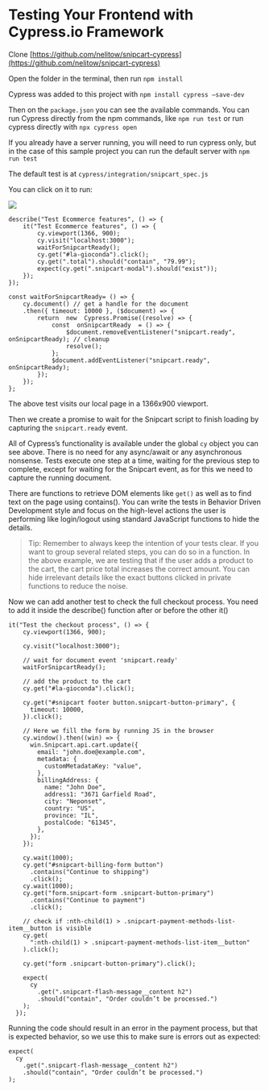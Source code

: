 
# Testing Your Frontend with Cypress.io Framework


Clone [https://github.com/nelitow/snipcart-cypress](https://github.com/nelitow/snipcart-cypress)

Open the folder in the terminal, then run `npm install`

Cypress was added to this project with `npm install cypress –save-dev`

  

Then on the `package.json` you can see the available commands. You can run Cypress directly from the npm commands, like `npm run test` or run cypress directly with `npx cypress open`

  

If you already have a server running, you will need to run cypress only, but in the case of this sample project you can run the default server with `npm run test`

  

The default test is at `cypress/integration/snipcart_spec.js`

You can click on it to run:

![](https://lh4.googleusercontent.com/3wU4yqgxTKL7N-tuvFZVDBqPCc3rc2hSbakLBcRSg_Ao0G8b9V0riqmnMMFOwoFt6KohlXgK8LSSxKuhVsjDiyQ4uV0NCONPyma-JADLggzj9ZRx-12KHWqcZicJ8myGxkzISmN9)

  

    describe("Test Ecommerce features", () => {
	    it("Test Ecommerce features", () => {
		    cy.viewport(1366, 900);
		    cy.visit("localhost:3000");
		    waitForSnipcartReady();
		    cy.get("#la-gioconda").click();
		    cy.get(".total").should("contain", "79.99");
		    expect(cy.get(".snipcart-modal").should("exist"));
	    });
    });
    
    const waitForSnipcartReady= () => {
	    cy.document() // get a handle for the document
	    .then({ timeout: 10000 }, ($document) => {
		    return  new  Cypress.Promise((resolve) => {
			    const  onSnipcartReady  = () => {
				    $document.removeEventListener("snipcart.ready", onSnipcartReady); // cleanup
				    resolve();
			    };
			    $document.addEventListener("snipcart.ready", onSnipcartReady);
		    });
	    });
    };

  

The above test visits our local page in a 1366x900 viewport.

  

Then we create a promise to wait for the Snipcart script to finish loading by capturing the `snipcart.ready` event.

  

All of Cypress’s functionality is available under the global `cy` object you can see above. There is no need for any async/await or any asynchronous nonsense. Tests execute one step at a time, waiting for the previous step to complete, except for waiting for the Snipcart event, as for this we need to capture the running document.

There are functions to retrieve DOM elements like `get()` as well as to find text on the page using contains(). You can write the tests in Behavior Driven Development style and focus on the high-level actions the user is performing like login/logout using standard JavaScript functions to hide the details.

> Tip: Remember to always keep the intention of your tests clear. If you
> want to group several related steps, you can do so in a function. In
> the above example, we are testing that if the user adds a product to
> the cart, the cart price total increases the correct amount. You can
> hide irrelevant details like the exact buttons clicked in private
> functions to reduce the noise.

  

Now we can add another test to check the full checkout process. You need to add it inside the describe() function after or before the other it()

    it("Test the checkout process", () => {
        cy.viewport(1366, 900);
    
        cy.visit("localhost:3000");
    
        // wait for document event 'snipcart.ready'
        waitForSnipcartReady();
    
        // add the product to the cart
        cy.get("#la-gioconda").click();
    
        cy.get("#snipcart footer button.snipcart-button-primary", {
          timeout: 10000,
        }).click();
    
        // Here we fill the form by running JS in the browser
        cy.window().then((win) => {
          win.Snipcart.api.cart.update({
            email: "john.doe@example.com",
            metadata: {
              customMetadataKey: "value",
            },
            billingAddress: {
              name: "John Doe",
              address1: "3671 Garfield Road",
              city: "Neponset",
              country: "US",
              province: "IL",
              postalCode: "61345",
            },
          });
        });
    
        cy.wait(1000);
        cy.get("#snipcart-billing-form button")
          .contains("Continue to shipping")
          .click();
        cy.wait(1000);
        cy.get("form.snipcart-form .snipcart-button-primary")
          .contains("Continue to payment")
          .click();
    
        // check if :nth-child(1) > .snipcart-payment-methods-list-item__button is visible
        cy.get(
          ":nth-child(1) > .snipcart-payment-methods-list-item__button"
        ).click();
    
        cy.get("form .snipcart-button-primary").click();
    
        expect(
          cy
            .get(".snipcart-flash-message__content h2")
            .should("contain", "Order couldn’t be processed.")
        );
      });

  

Running the code should result in an error in the payment process, but that is expected behavior, so we use this to make sure is errors out as expected:


    expect(
      cy
        .get(".snipcart-flash-message__content h2")
        .should("contain", "Order couldn’t be processed.")
    );